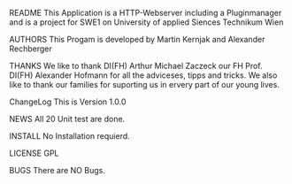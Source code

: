 README
This Application is a HTTP-Webserver including a Pluginmanager and is a project for SWE1 on University of applied Siences Technikum Wien

AUTHORS
This Progam is developed by Martin Kernjak and Alexander Rechberger 

THANKS
We like to thank DI(FH) Arthur Michael Zaczeck our FH Prof. DI(FH) Alexander Hofmann for all the adviceses, tipps and tricks.
We also like to thank our families for suporting us in ervery part of our young lives.

ChangeLog
This is Version 1.0.0 

NEWS
All 20 Unit test are done.

INSTALL
No Installation requierd.

LICENSE
GPL

BUGS
There are NO Bugs.
